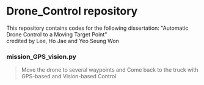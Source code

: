 # Drone_Control repository
This repository contains codes for the following dissertation: "Automatic Drone Control to a Moving Target Point"     
credited by Lee, Ho Jae and Yeo Seung Won

### mission_GPS_vision.py 
> Move the drone to several waypoints and Come back to the truck with GPS-based and Vision-based Control
